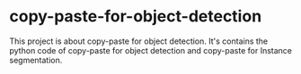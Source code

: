 # copy-paste-for-object-detection
This project is about copy-paste for object detection. It's contains the python code of copy-paste for object detection and copy-paste for Instance segmentation.
